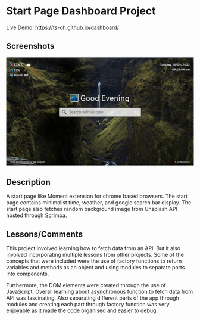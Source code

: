 # Start Page Dashboard Project

Live Demo: https://ts-oh.github.io/dashboard/

## Screenshots

![App Screenshot](./dist/imgs/dashboard.png)

## Description 

A start page like Moment extension for chrome based browsers. The start page contains minimalist time, weather, and google search bar display. The start page also fetches random background image from Unsplash API hosted through Scrimba.

## Lessons/Comments

This project involved learning how to fetch data from an API. But it also involved incorporating multiple lessons from other projects. Some of the concepts that were included were the use of factory functions to return variables and methods as an object and using modules to separate parts into components. 

Furthermore, the DOM elements were created through the use of JavaScript. Overall learning about asynchronous function to fetch data from API was fascinating. Also separating different parts of the app through modules and creating each part through factory function was very enjoyable as it made the code organised and easier to debug. 